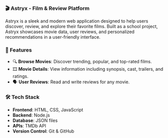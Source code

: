 ### 🎬 Astryx - Film & Review Platform

Astryx is a sleek and modern web application designed to help users discover, review, and explore their favorite films. Built as a school project, Astryx showcases movie data, user reviews, and personalized recommendations in a user-friendly interface.

### 🚀 Features

- 🔍 **Browse Movies**: Discover trending, popular, and top-rated films.
- 🎞️ **Movie Details**: View information including synopsis, cast, trailers, and ratings.
- 🗣️ **User Reviews**: Read and write reviews for any movie.


### 🛠️ Tech Stack

- **Frontend**: HTML, CSS, JavaScript
- **Backend**: Node.js
- **Database**: JSON files
- **APIs**: TMDb API
- **Version Control**: Git & GitHub
